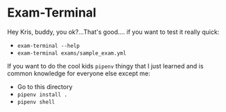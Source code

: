 # Exam-Terminal

Hey Kris, buddy, you ok?...That's good.... if you want to test it really quick:

- `exam-terminal --help`
- `exam-terminal exams/sample_exam.yml`

If you want to do the cool kids `pipenv` thingy that I just learned and is common knowledge for everyone else except me:

- Go to this directory
- `pipenv install .`
- `pipenv shell`
